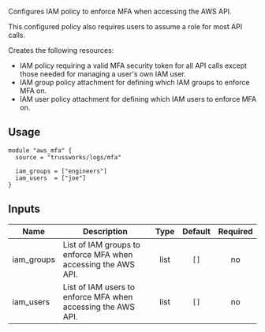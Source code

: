 <!-- BEGINNING OF PRE-COMMIT-TERRAFORM DOCS HOOK -->
Configures IAM policy to enforce MFA when accessing the AWS API.

This configured policy also requires users to assume a role for most API calls.

Creates the following resources:

* IAM policy requiring a valid MFA security token for all API calls except those needed for managing a user's own IAM user.
* IAM group policy attachment for defining which IAM groups to enforce MFA on.
* IAM user policy attachment for defining which IAM users to enforce MFA on.

## Usage

```hcl
module "aws_mfa" {
  source = "trussworks/logs/mfa"

  iam_groups = ["engineers"]
  iam_users  = ["joe"]
}
```

## Inputs

| Name | Description | Type | Default | Required |
|------|-------------|:----:|:-----:|:-----:|
| iam\_groups | List of IAM groups to enforce MFA when accessing the AWS API. | list | `[]` | no |
| iam\_users | List of IAM users to enforce MFA when accessing the AWS API. | list | `[]` | no |

<!-- END OF PRE-COMMIT-TERRAFORM DOCS HOOK -->
